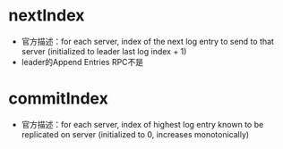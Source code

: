 # nextIndex
- 官方描述：for each server, index of the next log entry  to send to that server (initialized to leader last log index + 1)
- leader的Append Entries RPC不是
# commitIndex
- 官方描述：for each server, index of highest log entry known to be replicated on server  (initialized to 0, increases monotonically)